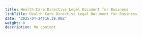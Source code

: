 ```yaml
---
title: Health Care Directive Legal Document for Business
linkTitle: Health Care Directive Legal Document for Business
date: '2025-04-24T16:18:00Z'
weight: 0
description: No content
---
```



